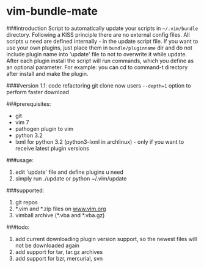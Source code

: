 # vim-bundle-mate

###introduction
Script to automatically update your scripts in `~/.vim/bundle` directory.
Following a KISS principle there are no external config files. All scripts u need are defined internally - in the update script file.
If you want to use your own plugins, just place them in `bundle/pluginname` dir and do not include plugin name into 'update' file to not to overwrite it while update.
After each plugin install the script will run commands, which you define as an optional parameter. For example: you can cd to command-t directory after install and make the plugin.

####version 1.1:
code refactoring
git clone now users `--depth=1` option to perform faster download

###prerequisites:
* git  
* vim 7  
* pathogen plugin to vim  
* python 3.2  
* lxml for python 3.2 (python3-lxml in archlinux) - only if you want to receive latest plugin versions  

###usage:
1. edit 'update' file and define plugins u need
2. simply run ./update or python ~/.vim/update

###supported:
1. git repos
2. *.vim and *.zip files on www.vim.org
3. vimball archive (*.vba and *.vba.gz)

###todo:
1. add current downloading plugin version support, so the newest files will not be downloaded again
2. add support for tar, tar.gz archives
3. add support for bzr, mercurial, svn
